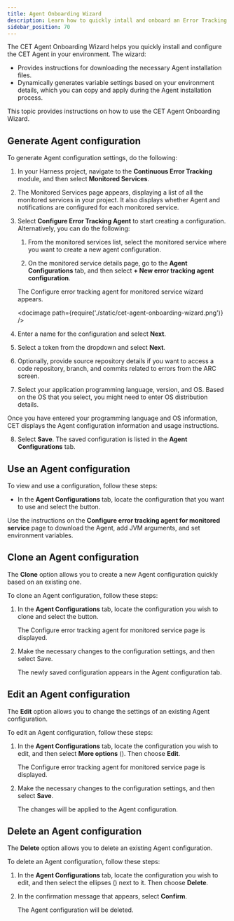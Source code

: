 ```yaml
---
title: Agent Onboarding Wizard
description: Learn how to quickly intall and onboard an Error Tracking Agent.
sidebar_position: 70
---
```


The CET Agent Onboarding Wizard helps you quickly install and configure the CET Agent in your environment. The wizard:

* Provides instructions for downloading the necessary Agent installation files.
* Dynamically generates variable settings based on your environment details, which you can copy and apply during the Agent installation process.

This topic provides instructions on how to use the CET Agent Onboarding Wizard.


## Generate Agent configuration

To generate Agent configuration settings, do the following:

1. In your Harness project, navigate to the **Continuous Error Tracking** module, and then select **Monitored Services**.
2. The Monitored Services page appears, displaying a list of all the monitored services in your project. It also displays whether Agent and notifications are configured for each monitored service.

2. Select **Configure Error Tracking Agent** to start creating a configuration. 
   Alternatively, you can do the following:

    1. From the monitored services list, select the monitored service where you want to create a new agent configuration.

    2. On the monitored service details page, go to the **Agent Configurations** tab, and then select **+ New error tracking agent configuration**.
   
   The Configure error tracking agent for monitored service wizard appears.

   <docimage path={require('./static/cet-agent-onboarding-wizard.png')} />

4. Enter a name for the configuration and select **Next**.

5. Select a token from the dropdown and select **Next**.

6. Optionally, provide source repository details if you want to access a code repository, branch, and commits related to errors from the ARC screen.

7.  Select your application programming language, version, and OS. Based on the OS that you select, you might need to enter OS distribution details.
   
   Once you have entered your programming language and OS information, CET displays the Agent configuration information and usage instructions.
 
8. Select **Save**.
   The saved configuration is listed in the **Agent Configurations** tab.


## Use an Agent configuration

To view and use a configuration, follow these steps:

- In the **Agent Configurations** tab, locate the configuration that you want to use and select the <i class="fa-solid fa-code"></i> button.  
  
Use the instructions on the **Configure error tracking agent for monitored service** page to download the Agent, add JVM arguments, and set environment variables.

## Clone an Agent configuration

The **Clone** option allows you to create a new Agent configuration quickly based on an existing one.

To clone an Agent configuration, follow these steps:

1. In the **Agent Configurations** tab, locate the configuration you wish to clone and select the <i class="fa-regular fa-copy"></i> button.  
   
   The Configure error tracking agent for monitored service page is displayed.

2. Make the necessary changes to the configuration settings, and then select Save.

   The newly saved configuration appears in the Agent configuration tab.


## Edit an Agent configuration

The **Edit** option allows you to change the settings of an existing Agent configuration.

To edit an Agent configuration, follow these steps:

1. In the **Agent Configurations** tab, locate the configuration you wish to edit, and then select **More options** (<i class="fa-solid fa-ellipsis-vertical"></i>). Then choose **Edit**.
   
   The Configure error tracking agent for monitored service page is displayed.

2. Make the necessary changes to the configuration settings, and then select **Save**.

   The changes will be applied to the Agent configuration.


## Delete an Agent configuration

The **Delete** option allows you to delete an existing Agent configuration.

To delete an Agent configuration, follow these steps:

1. In the **Agent Configurations** tab, locate the configuration you wish to edit, and then select the ellipses (<i class="fa-solid fa-ellipsis-vertical"></i>) next to it. Then choose **Delete**.

2. In the confirmation message that appears, select **Confirm**.

   The Agent configuration will be deleted.